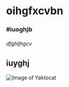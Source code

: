 # oihgfxcvbn
### #iuoghjb
###### dfghljhgcv

## iuyghj


![Image of Yaktocat](https://octodex.github.com/images/yaktocat.png)
